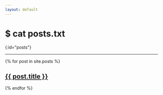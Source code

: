 ```yaml
---
layout: default
---
```


# $ cat posts.txt
{:id="posts"}

---
{% for post in site.posts %}

<h2><a href="{{ post.url | prepend:site.baseurl }}" title="{{ post.description }}">{{ post.title }}</a></h2>

{% endfor %}
</ul>
